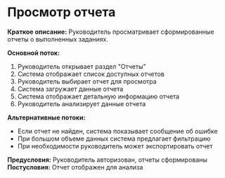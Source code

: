 # Просмотр отчета
**Краткое описание:** Руководитель просматривает сформированные отчеты о выполненных заданиях.

**Основной поток:**
1. Руководитель открывает раздел "Отчеты"
2. Система отображает список доступных отчетов
3. Руководитель выбирает отчет для просмотра
4. Система загружает данные отчета
5. Система отображает детальную информацию отчета
6. Руководитель анализирует данные отчета

**Альтернативные потоки:**
- Если отчет не найден, система показывает сообщение об ошибке
- При большом объеме данных система предлагает фильтрацию
- При необходимости руководитель может экспортировать отчет

**Предусловия:** Руководитель авторизован, отчеты сформированы
**Постусловия:** Отчет отображен для анализа
